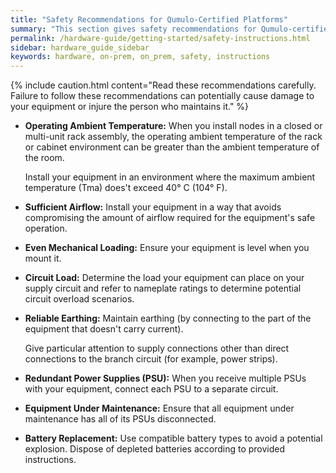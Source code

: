 ```yaml
---
title: "Safety Recommendations for Qumulo-Certified Platforms"
summary: "This section gives safety recommendations for Qumulo-certified hardware platforms."
permalink: /hardware-guide/getting-started/safety-instructions.html
sidebar: hardware_guide_sidebar
keywords: hardware, on-prem, on_prem, safety, instructions
---
```


{% include caution.html content="Read these recommendations carefully. Failure to follow these recommendations can potentially cause damage to your equipment or injure the person who maintains it." %}

* **Operating Ambient Temperature:** When you install nodes in a closed or multi-unit rack assembly, the operating ambient temperature of the rack or cabinet environment can be greater than the ambient temperature of the room.

  Install your equipment in an environment where the maximum ambient temperature (Tma) does't exceed 40&deg; C (104&deg; F).

* **Sufficient Airflow:** Install your equipment in a way that avoids compromising the amount of airflow required for the equipment's safe operation.

* **Even Mechanical Loading:** Ensure your equipment is level when you mount it.

* **Circuit Load:** Determine the load your equipment can place on your supply circuit and refer to nameplate ratings to determine potential circuit overload scenarios.

* **Reliable Earthing:** Maintain earthing (by connecting to the part of the equipment that doesn't carry current).

  Give particular attention to supply connections other than direct connections to the branch circuit (for example, power strips).

* **Redundant Power Supplies (PSU):** When you receive multiple PSUs with your equipment, connect each PSU to a separate circuit.

* **Equipment Under Maintenance:** Ensure that all equipment under maintenance has all of its PSUs disconnected.

* **Battery Replacement:** Use compatible battery types to avoid a potential explosion. Dispose of depleted batteries according to provided instructions.
